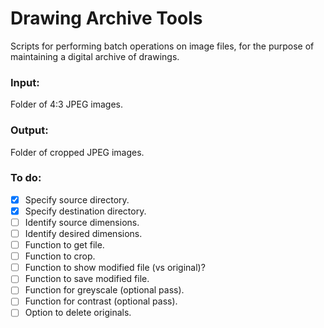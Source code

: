 # Drawing Archive Tools
Scripts for performing batch operations on image files, for the purpose of
maintaining a digital archive of drawings.

### Input:
Folder of 4:3 JPEG images.

### Output:
Folder of cropped JPEG images.

### To do:
* [x] Specify source directory.
* [x] Specify destination directory.
* [ ] Identify source dimensions.
* [ ] Identify desired dimensions.
* [ ] Function to get file.
* [ ] Function to crop.
* [ ] Function to show modified file (vs original)?
* [ ] Function to save modified file.
* [ ] Function for greyscale (optional pass).
* [ ] Function for contrast (optional pass).
* [ ] Option to delete originals.